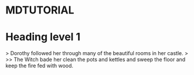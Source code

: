 # MDTUTORIAL
<h1>Heading level 1</h1>
> Dorothy followed her through many of the beautiful rooms in her castle.
>
>> The Witch bade her clean the pots and kettles and sweep the floor and keep the fire fed with wood.
